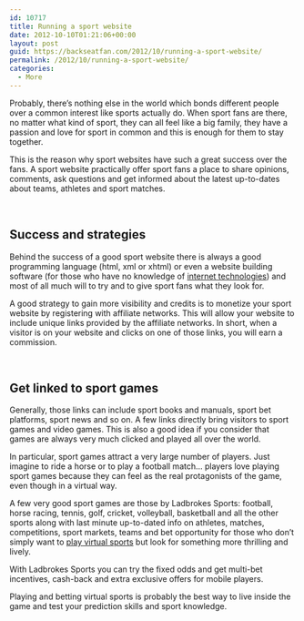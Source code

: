 ```yaml
---
id: 10717
title: Running a sport website
date: 2012-10-10T01:21:06+00:00
layout: post
guid: https://backseatfan.com/2012/10/running-a-sport-website/
permalink: /2012/10/running-a-sport-website/
categories:
  - More
---
```


<div class="entry">
  <p>
    Probably, there&rsquo;s nothing else in the world which bonds different people over a common interest like sports actually do. When sport fans are there, no matter what kind of sport, they can all feel like a big family, they have a passion and love for sport in common and this is enough for them to stay together.
  </p>

  <p>
    This is the reason why sport websites have such a great success over the fans. A sport website practically offer sport fans a place to share opinions, comments, ask questions and get informed about the latest up-to-dates about teams, athletes and sport matches.
  </p>

  <p>
    &nbsp;
  </p>

  <h2>
    Success and strategies
  </h2>

  <p>
    Behind the success of a good sport website there is always a good programming language (html, xml or xhtml) or even a website building software (for those who have no knowledge of <a href="http://www.whitehouse.gov/sites/default/files/omb/egov/digital-government/digital-government.html">internet technologies</a>) and most of all much will to try and to give sport fans what they look for.
  </p>

  <p>
    A good strategy to gain more visibility and credits is to monetize your sport website by registering with affiliate networks. This will allow your website to include unique links provided by the affiliate networks. In short, when a visitor is on your website and clicks on one of those links, you will earn a commission.
  </p>

  <p>
    &nbsp;
  </p>

  <h2>
    Get linked to sport games
  </h2>

  <p>
    Generally, those links can include sport books and manuals, sport bet platforms, sport news and so on. A few links directly bring visitors to sport games and video games. This is also a good idea if you consider that games are always very much clicked and played all over the world.
  </p>

  <p>
    In particular, sport games attract a very large number of players. Just imagine to ride a horse or to play a football match&hellip; players love playing sport games because they can feel as the real protagonists of the game, even though in a virtual way.
  </p>

  <p>
    A few very good sport games are those by Ladbrokes Sports: football, horse racing, tennis, golf, cricket, volleyball, basketball and all the other sports along with last minute up-to-dated info on athletes, matches, competitions, sport markets, teams and bet opportunity for those who don&rsquo;t simply want to <a href="http://games.ladbrokes.com/en/games/virtual-sports">play virtual sports</a> but look for something more thrilling and lively.
  </p>

  <p>
    With Ladbrokes Sports you can try the fixed odds and get multi-bet incentives, cash-back and extra exclusive offers for mobile players.
  </p>

  <p>
    Playing and betting virtual sports is probably the best way to live inside the game and test your prediction skills and sport knowledge.
  </p>

  <p>
    <img alt="" src="http://content.adzz.comhttps://encrypted-tbn3.gstatic.com/images?q=tbn:ANd9GcRUb4syiAj5XgjtZOKy8la2quGZRTI_f7hyTJUqptOQCf8R9pBN" />
  </p>

  <p>
    &nbsp;
  </p>
</div>

